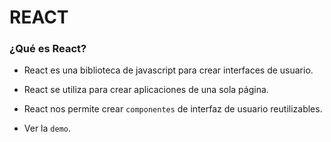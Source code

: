 # REACT

<h3>¿Qué es React?</h3>

- React es una biblioteca de javascript para crear interfaces de usuario.

- React se utiliza para crear aplicaciones de una sola página.

- React nos permite crear ```componentes``` de interfaz de usuario reutilizables.

- Ver la ```demo```.
